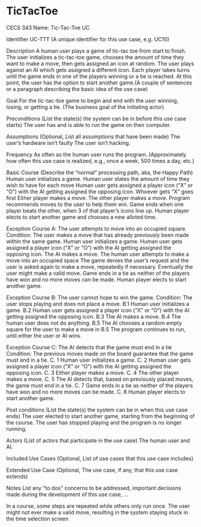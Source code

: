 # TicTacToe
CECS 343
Name: Tic-Tac-Toe UC

Identifier UC-TTT (A unique identifier for this use case, e.g. UC10)

Description A human user plays a game of tic-tac toe from start to finish. The user initializes a tic-tac-toe game, chooses the amount of time they want to make a move, then gets assigned an icon at random. The user plays against an AI which gets assigned a different icon. Each player takes turns until the game ends in one of the players winning or a tie is reached. At this point, the user has the option to start another game.(A couple of sentences or a paragraph describing the basic idea of the use case)

Goal For the tic-tac-toe game to begin and end with the user winning, losing, or getting a tie. (The business goal of the initiating actor)

Preconditions (List the state(s) the system can be in before this use case starts)
The user has and is able to run the game on their computer.

Assumptions (Optional, List all assumptions that have been made)
The user’s hardware isn’t faulty
The user isn’t hacking.

Frequency As often as the human user runs the program..(Approximately how often this use case is realized, e.g., once a week, 500 times a day, etc.)

Basic Course (Describe the “normal” processing path, aka, the Happy Path)
Human user initializes a game.
Human user states the amount of time they wish to have for each move
Human user gets assigned a player icon (“X” or “O”) with the AI getting assigned the opposing icon.
Whoever gets “X” goes first
Either player makes a move.
The other player makes a move.
Program recommends moves to the user to help them win.
Game ends when one player beats the other, when 3 of that player’s icons line up.
Human player elects to start another game and chooses a new alloted time.

Exception Course A: The user attempts to move into an occupied square.
Condition: The user makes a move that has already previously been made within the same game.
Human user initializes a game.
Human user gets assigned a player icon (“X” or “O”) with the AI getting assigned the opposing icon.
The AI makes a move.
The human user attempts to make a move into an occupied space
The game denies the user’s request and the user is asked again to make a move, repeatedly if necessary.
Eventually the user might make a valid move.
Game ends in a tie as neither of the players have won and no more moves can be made.
Human player elects to start another game.

Exception Course B: The user cannot hope to win the game.
Condition: The user stops playing and does not place a move.
B.1 Human user initializes a game.
B.2 Human user gets assigned a player icon (“X” or “O”) with the AI getting assigned the opposing icon.
B.3 The AI makes a move.
B.4 The human user does not do anything.
B.5 The AI chooses a random empty square for the user to make a move in
B.5 The program continues to run, until either the user or AI wins.

Exception Course C: The AI detects that the game must end in a tie
Condition: The previous moves made on the board guarantee that the game must end in a tie.
C. 1 Human user initializes a game.
C. 2 Human user gets assigned a player icon (“X” or “O”) with the AI getting assigned the opposing icon.
C. 3 Either player makes a move.
C. 4 The other player makes a move.
C. 5 The AI detects that, based on previously placed moves, the game must end in a tie.
C. 7 Game ends in a tie as neither of the players have won and no more moves can be made.
C. 8 Human player elects to start another game.

Post conditions (List the state(s) the system can be in when this use case ends)
The user elected to start another game, starting from the beginning of the course.
The user has stopped playing and the program is no longer running.

Actors (List of actors that participate in the use case)
	The human user and AI.

Included Use Cases (Optional, List of use cases that this use case includes)


Extended Use Case (Optional, The use case, if any, that this use case extends)


Notes
List any "to dos" concerns to be addressed,  important decisions made during the development of this use case, …

In a course, some steps are repeated while others only run once.
The user might not ever make a valid move, resulting in the system staying stuck in the time selection screen

